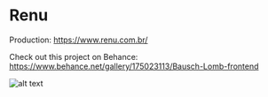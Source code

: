 # Renu

Production: https://www.renu.com.br/

Check out this project on Behance: https://www.behance.net/gallery/175023113/Bausch-Lomb-frontend

![alt text](https://mir-s3-cdn-cf.behance.net/project_modules/fs/2588e9175023113.64acce7840934.jpg)
